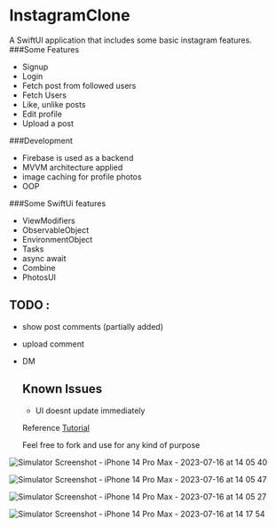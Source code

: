 # InstagramClone

A SwiftUI application that includes some basic instagram features. 
###Some Features
* Signup
* Login
* Fetch post from followed users
* Fetch Users
* Like, unlike posts
* Edit profile
* Upload a post

 ###Development  
* Firebase is used as a backend
* MVVM architecture applied
* image caching  for profile photos
* OOP

###Some SwiftUi features
* ViewModifiers
* ObservableObject
* EnvironmentObject
* Tasks
* async await
* Combine
* PhotosUI


## TODO :
* show post comments (partially added)
* upload comment
* DM

  ## Known  Issues
  * UI doesnt update immediately 

  Reference [Tutorial](https://www.youtube.com/watch?v=7UKUCZuaVlA&ab_channel=AppStuff)

  Feel free to fork and use for any kind of purpose
  
![Simulator Screenshot - iPhone 14 Pro Max - 2023-07-16 at 14 05 40](https://github.com/xyzbilal/InstagramClone/assets/18241412/ce061fde-4a15-4264-8adb-412261f17dea)

![Simulator Screenshot - iPhone 14 Pro Max - 2023-07-16 at 14 05 47](https://github.com/xyzbilal/InstagramClone/assets/18241412/395dbd2c-cd8c-4277-b613-e47e2fb8c62a)

![Simulator Screenshot - iPhone 14 Pro Max - 2023-07-16 at 14 05 27](https://github.com/xyzbilal/InstagramClone/assets/18241412/14c0d1cd-6bb8-43cf-b0d1-b43750237569)

![Simulator Screenshot - iPhone 14 Pro Max - 2023-07-16 at 14 17 54](https://github.com/xyzbilal/InstagramClone/assets/18241412/95970b6a-eed4-45af-8a42-e3379bdb934c)


